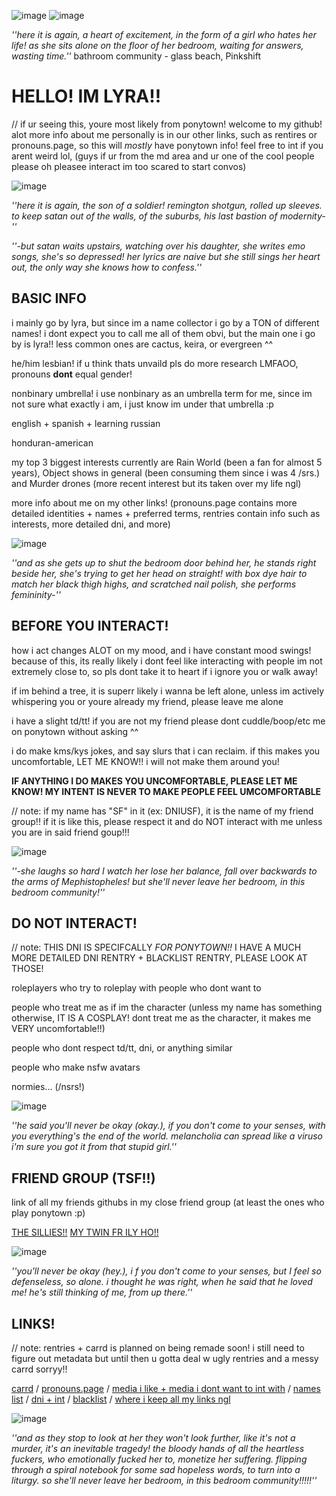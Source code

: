 ![image](https://github.com/user-attachments/assets/a068b101-255c-44a8-b9ec-d35939493f56)
![image](https://github.com/user-attachments/assets/dbf80dd2-f190-4ae4-9eac-442a684fcc1d)

_''here it is again, a heart of excitement, in the form of a girl who hates her life! as she sits alone on the floor of her bedroom, waiting for answers, wasting time.''_  bathroom community - glass beach, Pinkshift

# HELLO! IM LYRA!!

// if ur seeing this, youre most likely from ponytown! welcome to my github! alot more info about me personally is in our other links, such as rentires or pronouns.page, so this will *mostly* have ponytown info! 
feel free to int if you arent weird lol, (guys if ur from the md area and ur one of the cool people please oh pleasee interact im too scared to start convos)

![image](https://github.com/user-attachments/assets/d2093a95-adb2-403c-890e-ce89dcd1e49d)

_''here it is again, the son of a soldier! remington shotgun, rolled up sleeves. to keep satan out of the walls, of the suburbs, his last bastion of modernity-''_


_''-but satan waits upstairs, watching over his daughter, she writes emo songs, she's so depressed! her lyrics are naive but she still sings her heart out, thе only way she knows how to confess.''_


## BASIC INFO
i mainly go by lyra, but since im a name collector i go by a TON of different names! i dont expect you to call me all of them obvi, but the main one i go by is lyra!! less common ones are cactus, keira, or evergreen ^^

he/him lesbian! if u think thats unvaild pls do more research LMFAOO, pronouns **dont** equal gender!

nonbinary umbrella! i use nonbinary as an umbrella term for me, since im not sure what exactly i am, i just know im under that umbrella :p 

english + spanish + learning russian

honduran-american

my top 3 biggest interests currently are Rain World (been a fan for almost 5 years), Object shows in general (been consuming them since i was 4 /srs.) and Murder drones (more recent interest but its taken over my life ngl) 

more info about me on my other links! (pronouns.page contains more detailed identities + names + preferred terms, rentries contain info such as interests, more detailed dni, and more)

![image](https://github.com/user-attachments/assets/d2093a95-adb2-403c-890e-ce89dcd1e49d)

_''and as she gеts up to shut the bedroom door behind her, he stands right beside her, she's trying to get her head on straight! with box dye hair to match her black thigh highs, and scratched nail polish, she performs femininity-''_

## BEFORE YOU INTERACT! 

how i act changes ALOT on my mood, and i have constant mood swings! because of this, its really likely i dont feel like interacting with people im not extremely close to, so pls dont take it to heart if i ignore you or walk away!

if im behind a tree, it is superr likely i wanna be left alone, unless im actively whispering you or youre already my friend, please leave me alone

i have a slight td/tt! if you are not my friend please dont cuddle/boop/etc me on ponytown without asking ^^

i do make kms/kys jokes, and say slurs that i can reclaim. if this makes you uncomfortable, LET ME KNOW!! i will not make them around you!

**IF ANYTHING I DO MAKES YOU UNCOMFORTABLE, PLEASE LET ME KNOW! MY INTENT IS NEVER TO MAKE PEOPLE FEEL UMCOMFORTABLE**

// note: if my name has "SF" in it (ex: DNIUSF), it is the name of my friend group!! if it is like this, please respect it and do NOT interact with me unless you are in said friend goup!!!

![image](https://github.com/user-attachments/assets/d2093a95-adb2-403c-890e-ce89dcd1e49d)

_''-she laughs so hard I watch her lose her balance, fall over backwards to the arms of Mephistopheles! but she'll never leave her bedroom, in this bedroom community!''_

## DO NOT INTERACT!

// note: THIS DNI IS SPECIFCALLY *FOR PONYTOWN!!* I HAVE A MUCH MORE DETAILED DNI RENTRY + BLACKLIST RENTRY, PLEASE LOOK AT THOSE!

roleplayers who try to roleplay with people who dont want to 

people who treat me as if im the character (unless my name has something otherwise, IT IS A COSPLAY! dont treat me as the character, it makes me VERY uncomfortable!!)

people who dont respect td/tt, dni, or anything similar

people who make nsfw avatars

normies... (/nsrs!)

![image](https://github.com/user-attachments/assets/d2093a95-adb2-403c-890e-ce89dcd1e49d)

_''he said you'll never be okay (okay.), if you don't come to your senses, with you everything's the end of the world. melancholia can spread like a viruso i'm sure you got it from that stupid girl.''_

## FRIEND GROUP (TSF!!)

link of all my friends githubs in my close friend group (at least the ones who play ponytown :p)

[THE SILLIES!!](https://github.com/Garden-of-Meteors) [MY TWIN FR ILY HO!!](https://github.com/c0lumb1na)

![image](https://github.com/user-attachments/assets/d2093a95-adb2-403c-890e-ce89dcd1e49d)

_''you'll never be okay (hey.), i f you don't come to your senses, but I feel so defenseless, so alone. i thought he was right, when he said that he loved me! he's still thinking of me, from up there.''_


## LINKS!
// note: rentries + carrd is planned on being remade soon! i still need to figure out metadata but until then u gotta deal w ugly rentries and a messy carrd sorryy!!

[carrd](https://lyraevergreen.carrd.co/#) / [pronouns.page](https://en.pronouns.page/@lyraevergreen) / [media i like + media i dont want to int with](https://rentry/lyraevergreen) / [names list](https://rentry.co/lyranames) / [dni + int](https://rentry.co/lyracriteria) / [blacklist](https://rentry.co/lyrablacklist) / [where i keep all my links ngl](https://pronouns.cc/@lyraevergreen)

![image](https://github.com/user-attachments/assets/d2093a95-adb2-403c-890e-ce89dcd1e49d)

_''and as they stop to look at her they won't look further, like it's not a murder, it's an inevitable tragedy! the bloody hands of all the heartless fuckers, who emotionally fucked her to, monetize her suffering. flipping through a spiral notebook for some sad hopeless words, to turn into a liturgy. so she'll never leave her bedroom, in this bedroom community!!!!!''_
